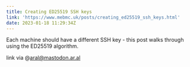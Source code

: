 ```yaml
---
title: Creating ED25519 SSH keys
link: 'https://www.mebmc.uk/posts/creating_ed25519_ssh_keys.html'
date: 2023-01-18 11:29:34Z
---
```


E﻿ach machine should have a different SSH key - this post walks through using the ED25519 algorithm.

﻿link via @aral@mastodon.ar.al
